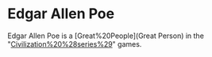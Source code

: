 # Edgar Allen Poe

Edgar Allen Poe is a [Great%20People](Great Person) in the "[Civilization%20%28series%29](Civilization)" games.
